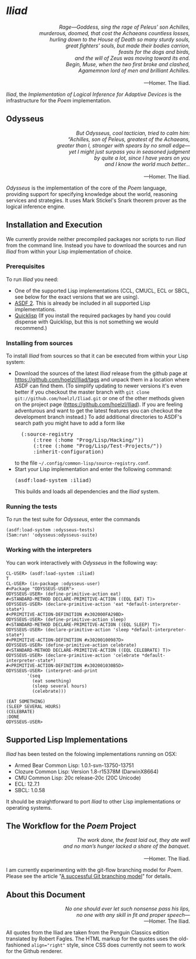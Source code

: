 *Iliad*
=======

<p align="right">
  <i>
    Rage—Goddess, sing the rage of Peleus' son Achilles,<br/>
    murderous, doomed, that cost the Achaeans countless losses,<br/>
    hurling down to the House of Death so many sturdy souls,<br/>
    great fighters’ souls, but made their bodies carrion,<br/>
    feasts for the dogs and birds,<br/>
    and the will of Zeus was moving toward its end.<br/>
    Begin, Muse, when the two first broke and clashed,<br/>
    Agamemnon lord of men and brilliant Achilles.<br/><br/>
  </i>
  —Homer. The Iliad.
</p>

*Iliad*, the *Implementation of Logical Inference for Adaptive
Devices* is the infrastructure for the *Poem* implementation.  

Odysseus
--------

<p align="right">
  <i>
    But Odysseus, cool tactician, tried to calm him:<br/>
    “Achilles, son of Peleus, greatest of the Achaeans,<br/>
	greater than I, stronger with spears by no small edge—<br/>
	yet I might just surpass you in seasoned judgment<br/>
	by quite a lot, since I have years on you<br/>
	and I know the world much better...<br/><br/>
  </i>
  —Homer. The Iliad.
</p>

*Odysseus* is the implementation of the core of the *Poem* language,
 providing support for specifying knowledge about the world, reasoning
 services and strategies.  It uses Mark Stickel's Snark theorem prover
 as the logical inference engine.

Installation and Execution
--------------------------

We currently provide neither precompiled packages nor scripts to run
*Iliad* from the command line.  Instead you have to download the
sources and run *Iliad* from within your Lisp implementation of
choice.

### Prerequisites

To run *Iliad* you need:

* One of the supported Lisp implementations (CCL, CMUCL, ECL or SBCL,
  see below for the exact versions that we are using).
* [ASDF 2](http://common-lisp.net/project/asdf/). This is already be
  included in all supported Lisp implementations.
* [Quicklisp](http://www.quicklisp.org/) (If you install the required
  packages by hand you could dispense with Quicklisp, but this is not
  something we would recommend.)

### Installing from sources

To install *Iliad* from sources so that it can be executed from within
your Lisp system:

* Download the sources of the latest *Iliad* release from the github
  page at https://github.com/hoelzl/Iliad/tags and unpack them in a
  location where ASDF can find them.  (To simplify updating to newer
  versions it's even better if you checkout the master branch with
  `git clone git://github.com/hoelzl/Iliad.git` or one of the other
  methods given on the project page (https://github.com/hoelzl/Iliad).
  If you are feeling adventurous and want to get the latest features
  you can checkout the development branch instead.)  To add additional
  directories to ASDF's search path you might have to add a form like  
  <pre>
    (:source-registry
        (:tree (:home "Prog/Lisp/Hacking/"))
        (:tree (:home "Prog/Lisp/Test-Projects/"))
        :inherit-configuration)</pre>
  to the file `~/.config/common-lisp/source-registry.conf`.
* Start your Lisp implementation and enter the following command:
  <pre>(asdf:load-system :iliad)</pre>
  This builds and loads all dependencies and the *Iliad* system.

### Running the tests

To run the test suite for *Odysseus*, enter the commands

    (asdf:load-system :odysseus-tests)
	(5am:run! 'odysseus:odysseus-suite)

### Working with the interpreters

You can work interactively with *Odysseus* in the following way:

    CL-USER> (asdf:load-system :iliad)
    T
    CL-USER> (in-package :odysseus-user)
    #<Package "ODYSSEUS-USER">
    ODYSSEUS-USER> (define-primitive-action eat)
    #<STANDARD-METHOD DECLARE-PRIMITIVE-ACTION ((EQL EAT) T)>
    ODYSSEUS-USER> (declare-primitive-action 'eat *default-interpreter-state*)
    #<PRIMITIVE-ACTION-DEFINITION #x302000FA29BD>
    ODYSSEUS-USER> (define-primitive-action sleep)
    #<STANDARD-METHOD DECLARE-PRIMITIVE-ACTION ((EQL SLEEP) T)>
    ODYSSEUS-USER> (declare-primitive-action 'sleep *default-interpreter-state*)
    #<PRIMITIVE-ACTION-DEFINITION #x30200100987D>
    ODYSSEUS-USER> (define-primitive-action celebrate)
    #<STANDARD-METHOD DECLARE-PRIMITIVE-ACTION ((EQL CELEBRATE) T)>
    ODYSSEUS-USER> (declare-primitive-action 'celebrate *default-interpreter-state*)
    #<PRIMITIVE-ACTION-DEFINITION #x302001030B5D>
    ODYSSEUS-USER> (interpret-and-print
    		'(seq
    		  (eat something)
    		  (sleep several hours)
    		  (celebrate)))
    
    (EAT SOMETHING) 
    (SLEEP SEVERAL HOURS) 
    (CELEBRATE) 
    :DONE
    ODYSSEUS-USER> 


Supported Lisp Implementations
------------------------------

*Iliad* has been tested on the folowing implementations running on OSX:

* Armed Bear Common Lisp: 1.0.1-svn-13750-13751
* Clozure Common Lisp: Version 1.8-r15378M  (DarwinX8664)
* CMU Common Lisp: 20c release-20c (20C Unicode)
* ECL: 12.7.1
* SBCL: 1.0.58

It should be straightforward to port *Iliad* to other Lisp
implementations or operating systems.

The Workflow for the *Poem* Project
-----------------------------------

<p align="right">
  <i>
    The work done, the feast laid out, they ate well<br/>
    and no man’s hunger lacked a share of the banquet.<br/><br/>
  </i>
  —Homer. The Iliad.
</p>

I am currently experimenting with the git-flow branching model for
*Poem*.  Please see the article "[A successful Git branching
model](http://nvie.com/posts/a-successful-git-branching-model/)" for
details.


About this Document
-------------------

<p align="right">
  <i>
    No one should ever let such nonsense pass his lips,<br/>
    no one with any skill in fit and proper speech—<br/>
  </i>
  —Homer. The Iliad.
</p>


All quotes from the Iliad are taken from the Penguin Classics edition
translated by Robert Fagles.  The HTML markup for the quotes uses the
old-fashioned ```align="right"``` style, since CSS does currently not
seem to work for the Github renderer.
